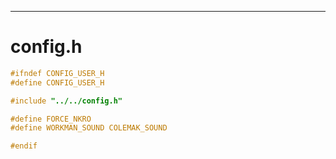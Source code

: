 

---

# config.h

```c
#ifndef CONFIG_USER_H
#define CONFIG_USER_H

#include "../../config.h"

#define FORCE_NKRO
#define WORKMAN_SOUND COLEMAK_SOUND

#endif

```
